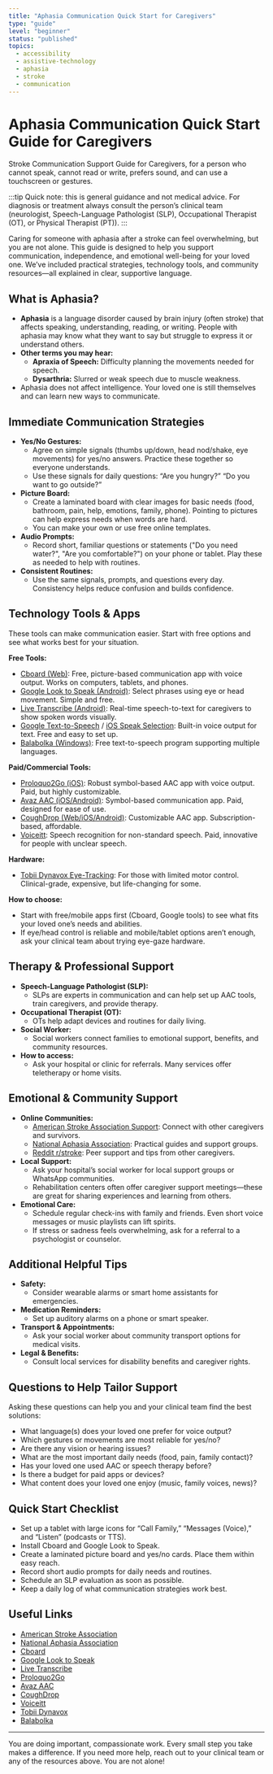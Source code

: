 ```yaml
---
title: "Aphasia Communication Quick Start for Caregivers"
type: "guide"
level: "beginner"
status: "published"
topics:
  - accessibility
  - assistive-technology
  - aphasia
  - stroke
  - communication
---
```


# Aphasia Communication Quick Start Guide for Caregivers

Stroke Communication Support Guide for Caregivers, for a person who cannot speak, cannot read or write, prefers sound, and can use a touchscreen or gestures.

:::tip
Quick note: this is general guidance and not medical advice. For diagnosis or treatment always consult the person’s clinical team (neurologist, Speech-Language Pathologist (SLP), Occupational Therapist (OT), or Physical Therapist (PT)).
:::

Caring for someone with aphasia after a stroke can feel overwhelming, but you are not alone. This guide is designed to help you support communication, independence, and emotional well-being for your loved one. We’ve included practical strategies, technology tools, and community resources—all explained in clear, supportive language.

## What is Aphasia?
- **Aphasia** is a language disorder caused by brain injury (often stroke) that affects speaking, understanding, reading, or writing. People with aphasia may know what they want to say but struggle to express it or understand others.
- **Other terms you may hear:**
  - **Apraxia of Speech:** Difficulty planning the movements needed for speech.
  - **Dysarthria:** Slurred or weak speech due to muscle weakness.
- Aphasia does not affect intelligence. Your loved one is still themselves and can learn new ways to communicate.

## Immediate Communication Strategies
- **Yes/No Gestures:**
  - Agree on simple signals (thumbs up/down, head nod/shake, eye movements) for yes/no answers. Practice these together so everyone understands.
  - Use these signals for daily questions: “Are you hungry?” “Do you want to go outside?”
- **Picture Board:**
  - Create a laminated board with clear images for basic needs (food, bathroom, pain, help, emotions, family, phone). Pointing to pictures can help express needs when words are hard.
  - You can make your own or use free online templates.
- **Audio Prompts:**
  - Record short, familiar questions or statements ("Do you need water?", "Are you comfortable?") on your phone or tablet. Play these as needed to help with routines.
- **Consistent Routines:**
  - Use the same signals, prompts, and questions every day. Consistency helps reduce confusion and builds confidence.

## Technology Tools & Apps
These tools can make communication easier. Start with free options and see what works best for your situation.

**Free Tools:**
- [Cboard (Web)](https://cboard.io): Free, picture-based communication app with voice output. Works on computers, tablets, and phones.
- [Google Look to Speak (Android)](https://play.google.com/store/apps/details?id=com.androidexperiments.looktospeak&pcampaignid=web_share): Select phrases using eye or head movement. Simple and free.
- [Live Transcribe (Android)](https://play.google.com/store/apps/details?id=com.google.audio.hearing.visualization.accessibility.scribe): Real-time speech-to-text for caregivers to show spoken words visually.
- [Google Text-to-Speech](https://play.google.com/store/apps/details?id=com.google.android.tts) / [iOS Speak Selection](https://support.apple.com/en-us/HT202584): Built-in voice output for text. Free and easy to set up.
- [Balabolka (Windows)](https://www.cross-plus-a.com/balabolka.htm): Free text-to-speech program supporting multiple languages.

**Paid/Commercial Tools:**
- [Proloquo2Go (iOS)](https://www.assistiveware.com/products/proloquo2go): Robust symbol-based AAC app with voice output. Paid, but highly customizable.
- [Avaz AAC (iOS/Android)](https://www.avazapp.com): Symbol-based communication app. Paid, designed for ease of use.
- [CoughDrop (Web/iOS/Android)](https://www.mycoughdrop.com): Customizable AAC app. Subscription-based, affordable.
- [Voiceitt](https://www.voiceitt.com): Speech recognition for non-standard speech. Paid, innovative for people with unclear speech.

**Hardware:**
- [Tobii Dynavox Eye-Tracking](https://www.tobiidynavox.com): For those with limited motor control. Clinical-grade, expensive, but life-changing for some.

**How to choose:**
- Start with free/mobile apps first (Cboard, Google tools) to see what fits your loved one’s needs and abilities.
- If eye/head control is reliable and mobile/tablet options aren’t enough, ask your clinical team about trying eye-gaze hardware.

## Therapy & Professional Support
- **Speech-Language Pathologist (SLP):**
  - SLPs are experts in communication and can help set up AAC tools, train caregivers, and provide therapy.
- **Occupational Therapist (OT):**
  - OTs help adapt devices and routines for daily living.
- **Social Worker:**
  - Social workers connect families to emotional support, benefits, and community resources.
- **How to access:**
  - Ask your hospital or clinic for referrals. Many services offer teletherapy or home visits.

## Emotional & Community Support
- **Online Communities:**
  - [American Stroke Association Support](https://www.stroke.org/en/): Connect with other caregivers and survivors.
  - [National Aphasia Association](https://www.aphasia.org): Practical guides and support groups.
  - [Reddit r/stroke](https://www.reddit.com/r/stroke): Peer support and tips from other caregivers.
- **Local Support:**
  - Ask your hospital’s social worker for local support groups or WhatsApp communities.
  - Rehabilitation centers often offer caregiver support meetings—these are great for sharing experiences and learning from others.
- **Emotional Care:**
  - Schedule regular check-ins with family and friends. Even short voice messages or music playlists can lift spirits.
  - If stress or sadness feels overwhelming, ask for a referral to a psychologist or counselor.

## Additional Helpful Tips
- **Safety:**
  - Consider wearable alarms or smart home assistants for emergencies.
- **Medication Reminders:**
  - Set up auditory alarms on a phone or smart speaker.
- **Transport & Appointments:**
  - Ask your social worker about community transport options for medical visits.
- **Legal & Benefits:**
  - Consult local services for disability benefits and caregiver rights.

## Questions to Help Tailor Support
Asking these questions can help you and your clinical team find the best solutions:
- What language(s) does your loved one prefer for voice output?
- Which gestures or movements are most reliable for yes/no?
- Are there any vision or hearing issues?
- What are the most important daily needs (food, pain, family contact)?
- Has your loved one used AAC or speech therapy before?
- Is there a budget for paid apps or devices?
- What content does your loved one enjoy (music, family voices, news)?

## Quick Start Checklist
- Set up a tablet with large icons for “Call Family,” “Messages (Voice),” and “Listen” (podcasts or TTS).
- Install Cboard and Google Look to Speak.
- Create a laminated picture board and yes/no cards. Place them within easy reach.
- Record short audio prompts for daily needs and routines.
- Schedule an SLP evaluation as soon as possible.
- Keep a daily log of what communication strategies work best.

## Useful Links
- [American Stroke Association](https://www.stroke.org)
- [National Aphasia Association](https://www.aphasia.org)
- [Cboard](https://cboard.io)
- [Google Look to Speak](https://play.google.com/store/apps/details?id=com.google.android.accessibility.accessibilitytools.looktospeak)
- [Live Transcribe](https://play.google.com/store/apps/details?id=com.google.audio.hearing.visualization.accessibility.scribe)
- [Proloquo2Go](https://www.assistiveware.com/products/proloquo2go)
- [Avaz AAC](https://www.avazapp.com)
- [CoughDrop](https://www.mycoughdrop.com)
- [Voiceitt](https://www.voiceitt.com)
- [Tobii Dynavox](https://www.tobiidynavox.com)
- [Balabolka](https://www.cross-plus-a.com/balabolka.htm)

---

You are doing important, compassionate work. Every small step you take makes a difference. If you need more help, reach out to your clinical team or any of the resources above. You are not alone!
